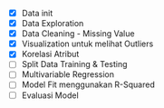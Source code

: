 - [x] Data init
- [x] Data Exploration
- [x] Data Cleaning - Missing Value
- [x] Visualization untuk melihat Outliers
- [x] Korelasi Atribut
- [ ] Split Data Training & Testing
- [ ] Multivariable Regression
- [ ] Model Fit menggunakan R-Squared
- [ ] Evaluasi Model
